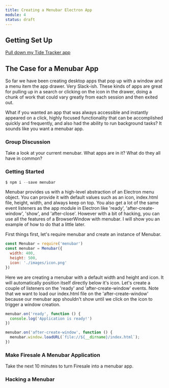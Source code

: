 ```yaml
---
title: Creating a Menubar Electron App
module: 4
status: draft
---
```


## Getting Set Up

[Pull down my Tide Tracker app](https://github.com/Alex-Tideman/tide_tracker)

## The Case for a Menubar App

So far we have been creating desktop apps that pop up with a window and a menu item the app drawer. Very Slack-ish. These kinds of apps are great for pulling up in a search or clicking on the icon in the drawer, doing a chunk of work that could vary greatly from each session and then exited out.

What if you wanted an app that was always accessible and instantly appeared on a click, highly focused functionality that can be accomplished quickly and frequently, and also had the ability to run background tasks? It sounds like you want a menubar app.

### Group Discussion
Take a look at your current menubar. What apps are in it? What do they all have in common?

### Getting Started

```js
$ npm i --save menubar
```

Menubar provides us with a high-level abstraction of an Electron menu object. You can provide it with default values such as an icon, index.html file, height, width, and always keep on top. You also get a lot of the same event listeners as the app module in Electron like 'ready', 'after-create-window', 'show', and 'after-close'. However with a bit of hacking, you can use all the features of a BrowserWindow with menubar. I will show you an example of how to do that a little later.

First things first, let's require menubar and create an instance of Menubar.

```js
const Menubar = require('menubar')
const menubar = Menubar({
  width: 400,
  height: 500,
  icon: './images/icon.png'
})
```

Here we are creating a menubar with a default width and height and icon. It will automatically position itself directly below it's icon. Let's create a couple of listeners on the 'ready' and 'after-create-window' events. Note that we want to load our index.html file on the 'after-create-window' because our menubar app shouldn't show until we click on the icon to trigger a window creation.

```js
menubar.on('ready', function () {
  console.log('Application is ready!')
})

menubar.on('after-create-window', function () {
  menubar.window.loadURL(`file://${__dirname}/index.html`);
})
```

### Make Firesale A Menubar Application
Take the next 10 minutes to turn Firesale into a menubar app.

### Hacking a Menubar
